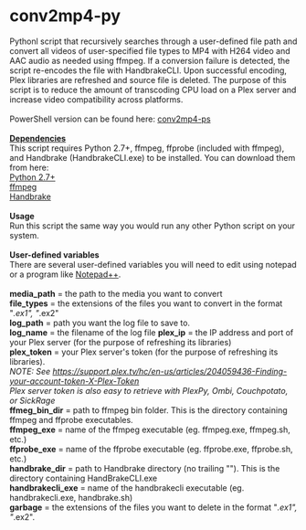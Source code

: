 # conv2mp4-py
Pythonl script that recursively searches through a user-defined file path and convert all videos of user-specified  file types to MP4 with H264 video and AAC audio as needed using ffmpeg. If a conversion failure is detected, the script re-encodes the file with HandbrakeCLI. Upon successful encoding, Plex libraries are refreshed and source file is deleted.  The purpose of this script is to reduce the amount of transcoding CPU load on a Plex server and increase video compatibility across platforms.<br><br>
PowerShell version can be found here: <a href="https://github.com/BrianDMG/conv2mp4-ps">conv2mp4-ps</a><br><br>
<b><u>Dependencies</u></b><br>
This script requires Python 2.7+, ffmpeg, ffprobe (included with ffmpeg), and Handbrake (HandbrakeCLI.exe) to be installed. You can download them from here:<br>
<a href="https://www.python.org/downloads/">Python 2.7+</a><br>
<a href="https://ffmpeg.org/download.html">ffmpeg</a><br>
<a href="https://handbrake.fr/downloads.php">Handbrake</a><br><br>
<b>Usage</b><br>
Run this script the same way you would run any other Python script on your system.<br><br>
<b>User-defined variables</b><br>
There are several user-defined variables you will need to edit using notepad or a program like <a href="https://notepad-plus-plus.org/download/v6.9.2.html">Notepad++</a>.<br><br>
<b>media_path</b> = the path to the media you want to convert<br>
<b>file_types</b> = the extensions of the files you want to convert in the format "*.ex1", "*.ex2"<br>
<b>log_path</b> = path you want the log file to save to.<br>
<b>log_name</b> = the filename of the log file
<b>plex_ip</b> = the IP address and port of your Plex server (for the purpose of refreshing its libraries)<br>
<b>plex_token</b> = your Plex server's token (for the purpose of refreshing its libraries).<br>
<i>NOTE: See https://support.plex.tv/hc/en-us/articles/204059436-Finding-your-account-token-X-Plex-Token<br>
Plex server token is also easy to retrieve with PlexPy, Ombi, Couchpotato, or SickRage</i><br>
<b>ffmeg_bin_dir</b> = path to ffmpeg bin folder. This is the directory containing ffmpeg and ffprobe executables.<br> 
<b>ffmpeg_exe</b> = name of the ffmpeg executable (eg. ffmpeg.exe, ffmpeg.sh, etc.)<br>
<b>ffprobe_exe</b> = name of the ffprobe executable (eg. ffprobe.exe, ffprobe.sh, etc.)<br>
<b>handbrake_dir</b> = path to Handbrake directory (no trailing "\"). This is the directory containing HandBrakeCLI.exe<br>
<b>handbrakecli_exe</b> = name of the handbrakecli executable (eg. handbrakecli.exe, handbrake.sh)<br>
<b>garbage</b> = the extensions of the files you want to delete in the format "*.ex1", "*.ex2".<br>
